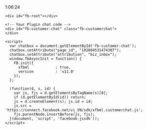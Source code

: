 1:06:24
<!-- Messenger Plugin chat Code -->
    <div id="fb-root"></div>

    <!-- Your Plugin chat code -->
    <div id="fb-customer-chat" class="fb-customerchat">
    </div>

    <script>
      var chatbox = document.getElementById('fb-customer-chat');
      chatbox.setAttribute("page_id", "102804531474307");
      chatbox.setAttribute("attribution", "biz_inbox");
      window.fbAsyncInit = function() {
        FB.init({
          xfbml            : true,
          version          : 'v11.0'
        });
      };

      (function(d, s, id) {
        var js, fjs = d.getElementsByTagName(s)[0];
        if (d.getElementById(id)) return;
        js = d.createElement(s); js.id = id;
        js.src = 'https://connect.facebook.net/vi_VN/sdk/xfbml.customerchat.js';
        fjs.parentNode.insertBefore(js, fjs);
      }(document, 'script', 'facebook-jssdk'));
    </script>
